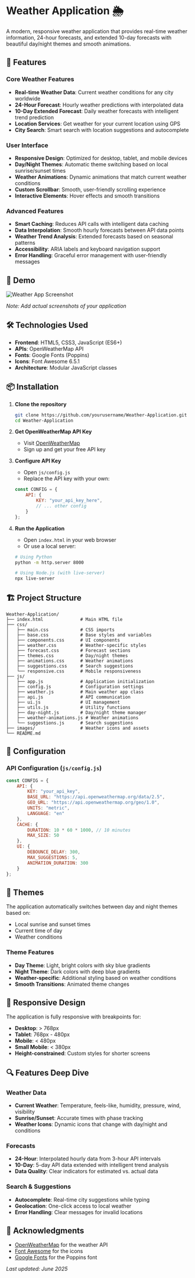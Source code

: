 # Weather Application 🌦️

A modern, responsive weather application that provides real-time weather information, 24-hour forecasts, and extended 10-day forecasts with beautiful day/night themes and smooth animations.

## 🌟 Features

### Core Weather Features
- **Real-time Weather Data**: Current weather conditions for any city worldwide
- **24-Hour Forecast**: Hourly weather predictions with interpolated data
- **10-Day Extended Forecast**: Daily weather forecasts with intelligent trend prediction
- **Location Services**: Get weather for your current location using GPS
- **City Search**: Smart search with location suggestions and autocomplete

### User Interface
- **Responsive Design**: Optimized for desktop, tablet, and mobile devices
- **Day/Night Themes**: Automatic theme switching based on local sunrise/sunset times
- **Weather Animations**: Dynamic animations that match current weather conditions
- **Custom Scrollbar**: Smooth, user-friendly scrolling experience
- **Interactive Elements**: Hover effects and smooth transitions

### Advanced Features
- **Smart Caching**: Reduces API calls with intelligent data caching
- **Data Interpolation**: Smooth hourly forecasts between API data points
- **Weather Trend Analysis**: Extended forecasts based on seasonal patterns
- **Accessibility**: ARIA labels and keyboard navigation support
- **Error Handling**: Graceful error management with user-friendly messages

## 🚀 Demo

![Weather App Screenshot](https://via.placeholder.com/800x600?text=Weather+App+Screenshot)

*Note: Add actual screenshots of your application*

## 🛠️ Technologies Used

- **Frontend**: HTML5, CSS3, JavaScript (ES6+)
- **APIs**: OpenWeatherMap API
- **Fonts**: Google Fonts (Poppins)
- **Icons**: Font Awesome 6.5.1
- **Architecture**: Modular JavaScript classes

## 📦 Installation

1. **Clone the repository**
   ```bash
   git clone https://github.com/yourusername/Weather-Application.git
   cd Weather-Application
   ```

2. **Get OpenWeatherMap API Key**
   - Visit [OpenWeatherMap](https://openweathermap.org/api)
   - Sign up and get your free API key

3. **Configure API Key**
   - Open `js/config.js`
   - Replace the API key with your own:
   ```javascript
   const CONFIG = {
       API: {
           KEY: "your_api_key_here",
           // ... other config
       }
   };
   ```

4. **Run the Application**
   - Open `index.html` in your web browser
   - Or use a local server:
   ```bash
   # Using Python
   python -m http.server 8000
   
   # Using Node.js (with live-server)
   npx live-server
   ```

## 🏗️ Project Structure

```
Weather-Application/
├── index.html              # Main HTML file
├── css/
│   ├── main.css            # CSS imports
│   ├── base.css            # Base styles and variables
│   ├── components.css      # UI components
│   ├── weather.css         # Weather-specific styles
│   ├── forecast.css        # Forecast sections
│   ├── themes.css          # Day/night themes
│   ├── animations.css      # Weather animations
│   ├── suggestions.css     # Search suggestions
│   └── responsive.css      # Mobile responsiveness
├── js/
│   ├── app.js              # Application initialization
│   ├── config.js           # Configuration settings
│   ├── weather.js          # Main weather app class
│   ├── api.js              # API communication
│   ├── ui.js               # UI management
│   ├── utils.js            # Utility functions
│   ├── day-night.js        # Day/night theme manager
│   ├── weather-animations.js # Weather animations
│   └── suggestions.js      # Search suggestions
├── images/                 # Weather icons and assets
└── README.md
```

## 🔧 Configuration

### API Configuration (`js/config.js`)
```javascript
const CONFIG = {
    API: {
        KEY: "your_api_key",
        BASE_URL: "https://api.openweathermap.org/data/2.5",
        GEO_URL: "https://api.openweathermap.org/geo/1.0",
        UNITS: "metric",
        LANGUAGE: "en"
    },
    CACHE: {
        DURATION: 10 * 60 * 1000, // 10 minutes
        MAX_SIZE: 50
    },
    UI: {
        DEBOUNCE_DELAY: 300,
        MAX_SUGGESTIONS: 5,
        ANIMATION_DURATION: 300
    }
};
```

## 🎨 Themes

The application automatically switches between day and night themes based on:
- Local sunrise and sunset times
- Current time of day
- Weather conditions

### Theme Features
- **Day Theme**: Light, bright colors with sky blue gradients
- **Night Theme**: Dark colors with deep blue gradients
- **Weather-specific**: Additional styling based on weather conditions
- **Smooth Transitions**: Animated theme changes

## 📱 Responsive Design

The application is fully responsive with breakpoints for:
- **Desktop**: > 768px
- **Tablet**: 768px - 480px
- **Mobile**: < 480px
- **Small Mobile**: < 380px
- **Height-constrained**: Custom styles for shorter screens

## 🔍 Features Deep Dive

### Weather Data
- **Current Weather**: Temperature, feels-like, humidity, pressure, wind, visibility
- **Sunrise/Sunset**: Accurate times with phase tracking
- **Weather Icons**: Dynamic icons that change with day/night and conditions

### Forecasts
- **24-Hour**: Interpolated hourly data from 3-hour API intervals
- **10-Day**: 5-day API data extended with intelligent trend analysis
- **Data Quality**: Clear indicators for estimated vs. actual data

### Search & Suggestions
- **Autocomplete**: Real-time city suggestions while typing
- **Geolocation**: One-click access to local weather
- **Error Handling**: Clear messages for invalid locations

## 🙏 Acknowledgments

- [OpenWeatherMap](https://openweathermap.org/) for the weather API
- [Font Awesome](https://fontawesome.com/) for the icons
- [Google Fonts](https://fonts.google.com/) for the Poppins font

*Last updated: June 2025*